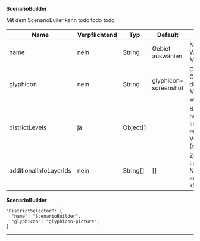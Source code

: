 **ScenarioBuilder**

Mit dem ScenarioBuiler kann todo todo todo.

|Name|Verpflichtend|Typ|Default|Beschreibung|
|----|-------------|---|-------|------------|
|name|nein|String|Gebiet auswählen|Name des Werkzeuges im Menu.|
|glyphicon|nein|String|glyphicon-screenshot|CSS Klasse des Glyphicons, das vor dem Toolnamen im Menu angezeigt wird.|
|districtLevels|ja|Object[]||Beinhaltet die nötigen Informationen der einzelnen Verwaltungsebenen (siehe Beispiel).|
|additionalInfoLayerIds|nein|String[]|[]|Zusätzliche Info Layer die beim Nutzen des Tools angezeigt werden können.|

**ScenarioBuilder**
```
"DistrictSelector": {
  "name": "ScenarioBuilder",
  "glyphicon": "glyphicon-picture",
}
```

***
